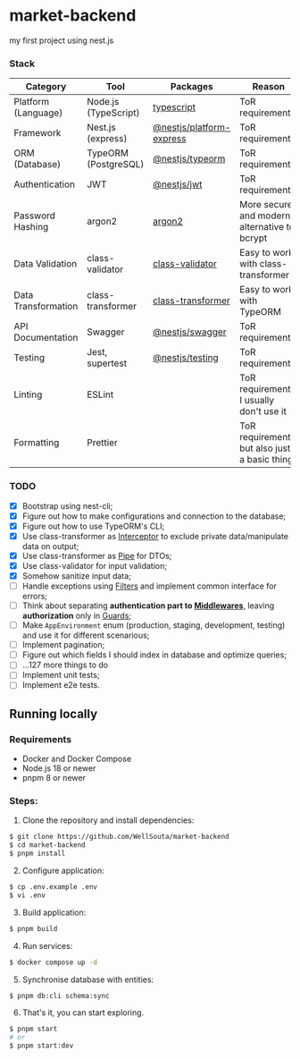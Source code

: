 # market-backend

my first project using nest.js

### Stack

| Category            | Tool                 | Packages                                                            | Reason                                        |
| ------------------- | -------------------- | ------------------------------------------------------------------- | --------------------------------------------- |
| Platform (Language) | Node.js (TypeScript) | [typescript](https://npm.im/typescript)                             | ToR requirements                              |
| Framework           | Nest.js (express)    | [@nestjs/platform-express](https://npm.im/@nestjs/platform-express) | ToR requirements                              |
| ORM (Database)      | TypeORM (PostgreSQL) | [@nestjs/typeorm](https://npm.im/@nestjs/typeorm)                   | ToR requirements                              |
| Authentication      | JWT                  | [@nestjs/jwt](https://npm.im/@nestjs/jwt)                           | ToR requirements                              |
| Password Hashing    | argon2               | [argon2](https://npm.im/argon2)                                     | More secure and modern alternative to bcrypt  |
| Data Validation     | class-validator      | [class-validator](https://npm.im/class-validator)                   | Easy to work with class-transformer           |
| Data Transformation | class-transformer    | [class-transformer](https://npm.im/class-transformer)               | Easy to work with TypeORM                     |
| API Documentation   | Swagger              | [@nestjs/swagger](https://npm.im/@nestjs/swagger)                   | ToR requirements                              |
| Testing             | Jest, supertest      | [@nestjs/testing](https://npm.im/@nestjs/testing)                   | ToR requirements                              |
| Linting             | ESLint               |                                                                     | ToR requirements, I usually don't use it      |
| Formatting          | Prettier             |                                                                     | ToR requirements, but also just a basic thing |

### TODO

- [x] Bootstrap using nest-cli;
- [x] Figure out how to make configurations and connection to the database;
- [x] Figure out how to use TypeORM's CLI;
- [x] Use class-transformer as [Interceptor](https://docs.nestjs.com/interceptors) to exclude private data/manipulate data on output;
- [x] Use class-transformer as [Pipe](https://docs.nestjs.com/pipes) for DTOs;
- [x] Use class-validator for input validation;
- [x] Somehow sanitize input data;
- [ ] Handle exceptions using [Filters](https://docs.nestjs.com/exception-filters) and implement common interface for errors;
- [ ] Think about separating **authentication part to [Middlewares](https://docs.nestjs.com/middleware)**, leaving **authorization** only in [Guards](https://docs.nestjs.com/guards);
- [ ] Make `AppEnvironment` enum (production, staging, development, testing) and use it for different scenarious;
- [ ] Implement pagination;
- [ ] Figure out which fields I should index in database and optimize queries;
- [ ] ...127 more things to do
- [ ] Implement unit tests;
- [ ] Implement e2e tests.

## Running locally

### Requirements

- Docker and Docker Compose
- Node.js 18 or newer
- pnpm 8 or newer

### Steps:

1. Clone the repository and install dependencies:

```sh
$ git clone https://github.com/WellSouta/market-backend
$ cd market-backend
$ pnpm install
```

2. Configure application:

```sh
$ cp .env.example .env
$ vi .env
```

3. Build application:

```sh
$ pnpm build
```

4. Run services:

```sh
$ docker compose up -d
```

5. Synchronise database with entities:

```sh
$ pnpm db:cli schema:sync
```

6. That's it, you can start exploring.

```sh
$ pnpm start
# or
$ pnpm start:dev
```
